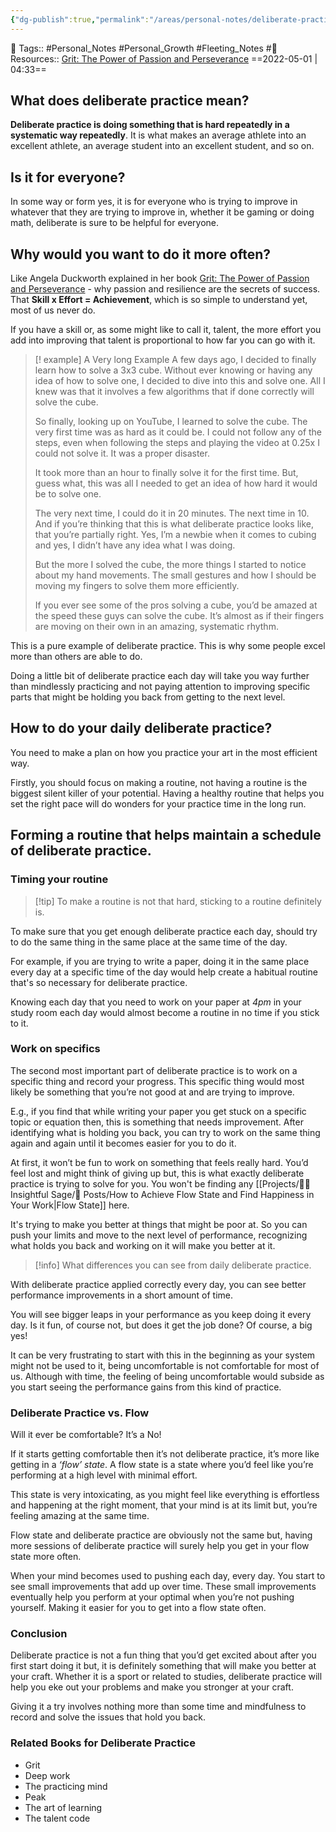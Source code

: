 ```yaml
---
{"dg-publish":true,"permalink":"/areas/personal-notes/deliberate-practice/","dgPassFrontmatter":true,"noteIcon":"3","created":"2023-11-14T21:08:40.116+05:30","updated":"2023-12-16T04:33:57.710+05:30"}
---
```


🧶 Tags:: #Personal_Notes #Personal_Growth #Fleeting_Notes #🌿
Resources:: [Grit: The Power of Passion and Perseverance](https://g.co/kgs/tkiCzk)
==2022-05-01 | 04:33==
## What does deliberate practice mean?
**Deliberate practice is doing something that is hard repeatedly in a systematic way repeatedly**.
It is what makes an average athlete into an excellent athlete, an average student into an excellent student, and so on.

## Is it for everyone?
In some way or form yes, it is for everyone who is trying to improve in whatever that they are trying to improve in, whether it be gaming or doing math, deliberate is sure to be helpful for everyone.

## Why would you want to do it more often?
Like Angela Duckworth explained in her book [Grit: The Power of Passion and Perseverance](https://g.co/kgs/tkiCzk) - why passion and resilience are the secrets of success. That **Skill x Effort = Achievement**, which is so simple to understand yet, most of us never do.

If you have a skill or, as some might like to call it, talent, the more effort you add into improving that talent is proportional to how far you can go with it.

>[! example] A Very long Example
>A few days ago, I decided to finally learn how to solve a 3x3 cube. Without ever knowing or having any idea of how to solve one, I decided to dive into this and solve one. All I knew was that it involves a few algorithms that if done correctly will solve the cube.
>
>So finally, looking up on YouTube, I learned to solve the cube. The very first time was as hard as it could be. I could not follow any of the steps, even when following the steps and playing the video at 0.25x I could not solve it. It was a proper disaster.
>
>It took more than an hour to finally solve it for the first time. But, guess what, this was all I needed to get an idea of how hard it would be to solve one.
>
>The very next time, I could do it in 20 minutes. The next time in 10. And if you’re thinking that this is what deliberate practice looks like, that you’re partially right. Yes, I’m a newbie when it comes to cubing and yes, I didn’t have any idea what I was doing.
>
>But the more I solved the cube, the more things I started to notice about my hand movements. The small gestures and how I should be moving my fingers to solve them more efficiently.
>
>If you ever see some of the pros solving a cube, you’d be amazed at the speed these guys can solve the cube. It’s almost as if their fingers are moving on their own in an amazing, systematic rhythm.
>
This is a pure example of deliberate practice. This is why some people excel more than others are able to do.

Doing a little bit of deliberate practice each day will take you way further than mindlessly practicing and not paying attention to improving specific parts that might be holding you back from getting to the next level.

## How to do your daily deliberate practice?
You need to make a plan on how you practice your art in the most efficient way.

Firstly, you should focus on making a routine, not having a routine is the biggest silent killer of your potential. Having a healthy routine that helps you set the right pace will do wonders for your practice time in the long run.

## Forming a routine that helps maintain a schedule of deliberate practice.
### Timing your routine
> [!tip] To make a routine is not that hard, sticking to a routine definitely is.

To make sure that you get enough deliberate practice each day, should try to do the same thing in the same place at the same time of the day.

For example, if you are trying to write a paper, doing it in the same place every day at a specific time of the day would help create a habitual routine that's so necessary for deliberate practice.

Knowing each day that you need to work on your paper at *4pm* in your study room each day would almost become a routine in no time if you stick to it.

### Work on specifics
The second most important part of deliberate practice is to work on a specific thing and record your progress. This specific thing would most likely be something that you’re not good at and are trying to improve.

E.g., if you find that while writing your paper you get stuck on a specific topic or equation then, this is something that needs improvement. After identifying what is holding you back, you can try to work on the same thing again and again until it becomes easier for you to do it.

At first, it won’t be fun to work on something that feels really hard. You’d feel lost and might think of giving up but, this is what exactly deliberate practice is trying to solve for you. You won't be finding any [[Projects/🧓🏻 Insightful Sage/📄 Posts/How to Achieve Flow State and Find Happiness in Your Work\|Flow State]] here.

It's trying to make you better at things that might be poor at. So you can push your limits and move to the next level of performance, recognizing what holds you back and working on it will make you better at it.

>[!info] What differences you can see from daily deliberate practice.

With deliberate practice applied correctly every day, you can see better performance improvements in a short amount of time.

You will see bigger leaps in your performance as you keep doing it every day. Is it fun, of course not, but does it get the job done? Of course, a big yes!

It can be very frustrating to start with this in the beginning as your system might not be used to it, being uncomfortable is not comfortable for most of us. Although with time, the feeling of being uncomfortable would subside as you start seeing the performance gains from this kind of practice.

### Deliberate Practice vs. Flow
Will it ever be comfortable? It’s a No!

If it starts getting comfortable then it’s not deliberate practice, it’s more like getting in a *‘flow’ state*. A flow state is a state where you’d feel like you’re performing at a high level with minimal effort.

This state is very intoxicating, as you might feel like everything is effortless and happening at the right moment, that your mind is at its limit but, you’re feeling amazing at the same time.

Flow state and deliberate practice are obviously not the same but, having more sessions of deliberate practice will surely help you get in your flow state more often.

When your mind becomes used to pushing each day, every day. You start to see small improvements that add up over time. These small improvements eventually help you perform at your optimal when you’re not pushing yourself. Making it easier for you to get into a flow state often.

### Conclusion
Deliberate practice is not a fun thing that you’d get excited about after you first start doing it but, it is definitely something that will make you better at your craft. Whether it is a sport or related to studies, deliberate practice will help you eke out your problems and make you stronger at your craft.

Giving it a try involves nothing more than some time and mindfulness to record and solve the issues that hold you back.

### Related Books for Deliberate Practice
-   Grit  
-   Deep work
-   The practicing mind
-   Peak
-   The art of learning 
-   The talent code